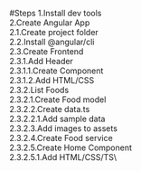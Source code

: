 #Steps
1.Install dev tools\
2.Create Angular App\
    2.1.Create project folder\
    2.2.Install @angular/cli\
    2.3.Create Frontend\
        2.3.1.Add Header\
            2.3.1.1.Create Component\
            2.3.1.2.Add HTML/CSS\
        2.3.2.List Foods\
            2.3.2.1.Create Food model\
            2.3.2.2.Create data.ts\
                2.3.2.2.1.Add sample data\
            2.3.2.3.Add images to assets\
            2.3.2.4.Create Food service\
            2.3.2.5.Create Home Component\
                2.3.2.5.1.Add HTML/CSS/TS\
        
